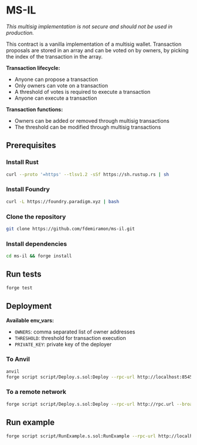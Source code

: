 # MS-IL

_This multisig implementation is not secure and should not be used in production._

This contract is a vanilla implementation of a multisig wallet. Transaction proposals are stored in an array and can be voted on by owners, by picking the index of the transaction in the array.

**Transaction lifecycle:**

- Anyone can propose a transaction
- Only owners can vote on a transaction
- A threshold of votes is required to execute a transaction
- Anyone can execute a transaction

**Transaction functions:**

- Owners can be added or removed through multisig transactions
- The threshold can be modified through multisig transactions

## Prerequisites

### Install Rust

```bash
curl --proto '=https' --tlsv1.2 -sSf https://sh.rustup.rs | sh
```

### Install Foundry

```bash
curl -L https://foundry.paradigm.xyz | bash
```

### Clone the repository

```bash
git clone https://github.com/fdemiramon/ms-il.git
```

### Install dependencies

```bash
cd ms-il && forge install
```

## Run tests

```bash
forge test
```

## Deployment

**Available env_vars:**

- `OWNERS`: comma separated list of owner addresses
- `THRESHOLD`: threshold for transaction execution
- `PRIVATE_KEY`: private key of the deployer

### To Anvil

```bash
anvil
forge script script/Deploy.s.sol:Deploy --rpc-url http://localhost:8545 --broadcast -vvvv
```

### To a remote network

```bash
forge script script/Deploy.s.sol:Deploy --rpc-url http://rpc.url --broadcast -vvvv
```

## Run example

```bash
forge script script/RunExample.s.sol:RunExample --rpc-url http://localhost:8545 --broadcast -vvvv
```
